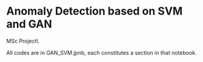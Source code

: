 # Anomaly Detection based on SVM and GAN
MSc Project\


All codes are in GAN_SVM.jpnb, each constitutes a section in that notebook.
